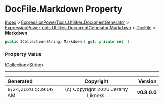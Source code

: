 ﻿# DocFile.Markdown Property

[Index](../index.md) > [ExpressionPowerTools.Utilities.DocumentGenerator](ExpressionPowerTools.Utilities.DocumentGenerator.a.md) > [ExpressionPowerTools.Utilities.DocumentGenerator.Markdown](ExpressionPowerTools.Utilities.DocumentGenerator.Markdown.n.md) > [DocFile](ExpressionPowerTools.Utilities.DocumentGenerator.Markdown.DocFile.cs.md) > **Markdown**

```csharp
public ICollection<String> Markdown { get; private set; }
```

### Property Value

 [ICollection&lt;String>](https://docs.microsoft.com/dotnet/api/system.collections.generic.icollection-1) 


---

| Generated | Copyright | Version |
| :-- | :-: | --: |
| 8/24/2020 5:39:06 AM | (c) Copyright 2020 Jeremy Likness. | **v0.8.0.0** |
